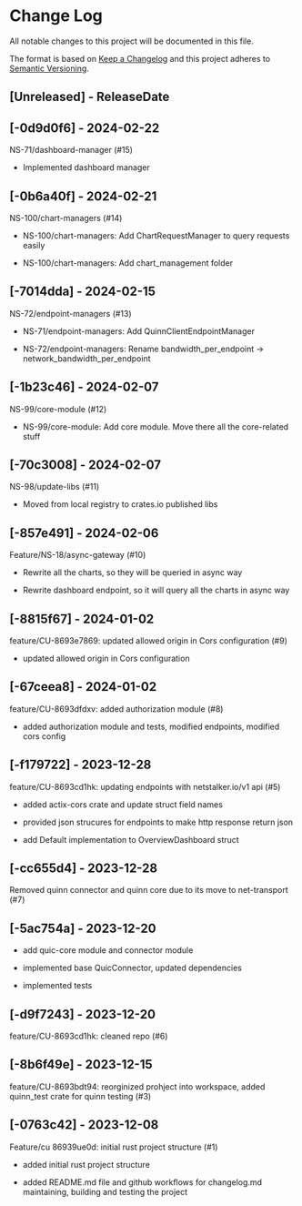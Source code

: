 # Change Log
All notable changes to this project will be documented in this file.

The format is based on [Keep a Changelog](http://keepachangelog.com/)
and this project adheres to [Semantic Versioning](http://semver.org/).

## [Unreleased] - ReleaseDate

<!-- [START AUTO UPDATE] -->
<!-- Please keep comment here to allow auto-update -->
<!-- [END AUTO UPDATE] -->
## [-0d9d0f6] - 2024-02-22

NS-71/dashboard-manager (#15)

* Implemented dashboard manager
## [-0b6a40f] - 2024-02-21

NS-100/chart-managers (#14)

* NS-100/chart-managers: Add ChartRequestManager to query requests easily

* NS-100/chart-managers: Add chart_management folder
## [-7014dda] - 2024-02-15

NS-72/endpoint-managers (#13)

* NS-71/endpoint-managers: Add QuinnClientEndpointManager

* NS-72/endpoint-managers: Rename bandwidth_per_endpoint -> network_bandwidth_per_endpoint
## [-1b23c46] - 2024-02-07

NS-99/core-module (#12)

* NS-99/core-module: Add core module. Move there all the core-related stuff
## [-70c3008] - 2024-02-07

NS-98/update-libs (#11)

* Moved from local registry to crates.io published libs
## [-857e491] - 2024-02-06

Feature/NS-18/async-gateway (#10)

* Rewrite all the charts, so they will be queried in async way

* Rewrite dashboard endpoint, so it will query all the charts in async way
## [-8815f67] - 2024-01-02

feature/CU-8693e7869: updated allowed origin in Cors configuration (#9)

* updated allowed origin in Cors configuration
## [-67ceea8] - 2024-01-02

feature/CU-8693dfdxv: added authorization module (#8)

* added authorization module and tests, modified endpoints, modified cors config
## [-f179722] - 2023-12-28

feature/CU-8693cd1hk: updating endpoints with netstalker.io/v1 api  (#5)

* added actix-cors crate and update struct field names

* provided json strucures for endpoints to make http response return json

* add Default implementation to OverviewDashboard
struct
## [-cc655d4] - 2023-12-28

Removed quinn connector and quinn core due to its move to net-transport (#7)
## [-5ac754a] - 2023-12-20

* add quic-core module and connector module

* implemented base QuicConnector, updated dependencies

* implemented tests
## [-d9f7243] - 2023-12-20

feature/CU-8693cd1hk: cleaned repo (#6)
## [-8b6f49e] - 2023-12-15

feature/CU-8693bdt94: reorginized prohject into workspace, added quinn_test crate for quinn testing (#3)
## [-0763c42] - 2023-12-08

Feature/cu 86939ue0d: initial rust project structure (#1)

* added initial rust project structure

* added README.md file and github workflows for changelog.md maintaining, building and testing the project
